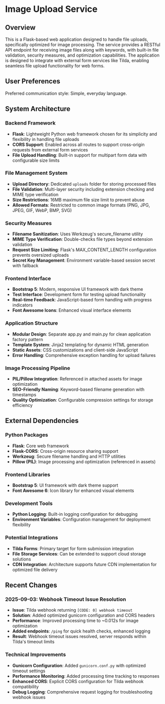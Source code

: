 # Image Upload Service

## Overview

This is a Flask-based web application designed to handle file uploads, specifically optimized for image processing. The service provides a RESTful API endpoint for receiving image files along with keywords, with built-in file validation, security measures, and optimization capabilities. The application is designed to integrate with external form services like Tilda, enabling seamless file upload functionality for web forms.

## User Preferences

Preferred communication style: Simple, everyday language.

## System Architecture

### Backend Framework
- **Flask**: Lightweight Python web framework chosen for its simplicity and flexibility in handling file uploads
- **CORS Support**: Enabled across all routes to support cross-origin requests from external form services
- **File Upload Handling**: Built-in support for multipart form data with configurable size limits

### File Management System
- **Upload Directory**: Dedicated `uploads` folder for storing processed files
- **File Validation**: Multi-layer security including extension checking and MIME type verification
- **Size Restrictions**: 16MB maximum file size limit to prevent abuse
- **Allowed Formats**: Restricted to common image formats (PNG, JPG, JPEG, GIF, WebP, BMP, SVG)

### Security Measures
- **Filename Sanitization**: Uses Werkzeug's secure_filename utility
- **MIME Type Verification**: Double-checks file types beyond extension validation
- **Request Size Limiting**: Flask's MAX_CONTENT_LENGTH configuration prevents oversized uploads
- **Secret Key Management**: Environment variable-based session secret with fallback

### Frontend Interface
- **Bootstrap 5**: Modern, responsive UI framework with dark theme
- **Test Interface**: Development form for testing upload functionality
- **Real-time Feedback**: JavaScript-based form handling with progress indicators
- **Font Awesome Icons**: Enhanced visual interface elements

### Application Structure
- **Modular Design**: Separate app.py and main.py for clean application factory pattern
- **Template System**: Jinja2 templating for dynamic HTML generation
- **Static Assets**: CSS customizations and client-side JavaScript
- **Error Handling**: Comprehensive exception handling for upload failures

### Image Processing Pipeline
- **PIL/Pillow Integration**: Referenced in attached assets for image optimization
- **SEO-Friendly Naming**: Keyword-based filename generation with timestamps
- **Quality Optimization**: Configurable compression settings for storage efficiency

## External Dependencies

### Python Packages
- **Flask**: Core web framework
- **Flask-CORS**: Cross-origin resource sharing support
- **Werkzeug**: Secure filename handling and HTTP utilities
- **Pillow (PIL)**: Image processing and optimization (referenced in assets)

### Frontend Libraries
- **Bootstrap 5**: UI framework with dark theme support
- **Font Awesome 6**: Icon library for enhanced visual elements

### Development Tools
- **Python Logging**: Built-in logging configuration for debugging
- **Environment Variables**: Configuration management for deployment flexibility

### Potential Integrations
- **Tilda Forms**: Primary target for form submission integration
- **File Storage Services**: Can be extended to support cloud storage solutions
- **CDN Integration**: Architecture supports future CDN implementation for optimized file delivery

## Recent Changes

### 2025-09-03: Webhook Timeout Issue Resolution
- **Issue**: Tilda webhook returning `[CODE: 0] webhook timeout`
- **Solution**: Added optimized gunicorn configuration and CORS headers
- **Performance**: Improved processing time to ~0.012s for image optimization
- **Added endpoints**: `/ping` for quick health checks, enhanced logging
- **Result**: Webhook timeout issues resolved, server responds within Tilda's timeout limits

### Technical Improvements
- **Gunicorn Configuration**: Added `gunicorn.conf.py` with optimized timeout settings
- **Performance Monitoring**: Added processing time tracking to responses
- **Enhanced CORS**: Explicit CORS configuration for Tilda webhook compatibility
- **Debug Logging**: Comprehensive request logging for troubleshooting webhook issues